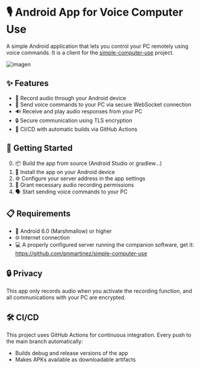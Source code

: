 # 🎙️ Android App for Voice Computer Use

A simple Android application that lets you control your PC remotely using voice commands. It is a client for the [simple-computer-use](https://github.com/pnmartinez/simple-computer-use) project.

![imagen](https://github.com/user-attachments/assets/e2b6d12b-5051-484e-86a8-d458b90be663)

## ✨ Features

- 🎤 Record audio through your Android device
- 📡 Send voice commands to your PC via secure WebSocket connection
- 🔊 Receive and play audio responses from your PC
- 🔒 Secure communication using TLS encryption
- 🔄 CI/CD with automatic builds via GitHub Actions

## 🚀 Getting Started

0. 📦 Build the app from source (Android Studio or gradlew...)
1. 📱 Install the app on your Android device
2. ⚙️ Configure your server address in the app settings
3. 🔐 Grant necessary audio recording permissions
4. 🗣️ Start sending voice commands to your PC

## 📋 Requirements

- 📱 Android 6.0 (Marshmallow) or higher
- 🌐 Internet connection
- 💻 A properly configured server running the companion software, get it: https://github.com/pnmartinez/simple-computer-use

## 🔒 Privacy

This app only records audio when you activate the recording function, and all communications with your PC are encrypted. 

## 🛠️ CI/CD

This project uses GitHub Actions for continuous integration. Every push to the main branch automatically:
- Builds debug and release versions of the app
- Makes APKs available as downloadable artifacts
